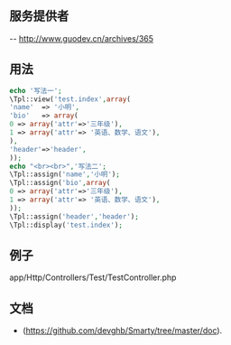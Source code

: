 ## 服务提供者
-- <a href="http://www.guodev.cn/archives/365" target="_blank">http://www.guodev.cn/archives/365</a>
## 用法
```php
echo '写法一';
\Tpl::view('test.index',array(
'name'  => '小明',
'bio'   => array(
0 => array('attr'=>'三年级'),
1 => array('attr'=> '英语、数学、语文'),
),
'header'=>'header',
));
echo "<br><br>",'写法二';
\Tpl::assign('name','小明');
\Tpl::assign('bio',array(
0 => array('attr'=>'三年级'),
1 => array('attr'=> '英语、数学、语文'),
));
\Tpl::assign('header','header');
\Tpl::display('test.index');

```
## 例子
app/Http/Controllers/Test/TestController.php

## 文档
- (<a target="_blank" href="https://github.com/devghb/Smarty/tree/master/doc">https://github.com/devghb/Smarty/tree/master/doc</a>).
